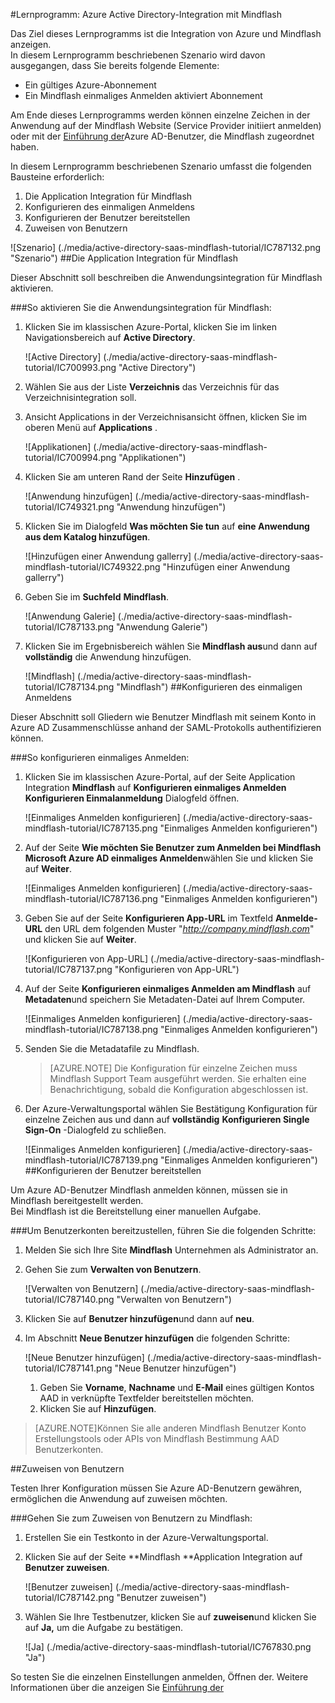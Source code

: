 <properties 
    pageTitle="Lernprogramm: Azure Active Directory-Integration mit Mindflash | Microsoft Azure" 
    description="Erfahren Sie, wie mit Mindflash in Azure Active Directory-auf automatisierte Bereitstellung und mehr!" 
    services="active-directory" 
    authors="jeevansd"  
    documentationCenter="na" 
    manager="femila"/>
<tags 
    ms.service="active-directory" 
    ms.devlang="na" 
    ms.topic="article" 
    ms.tgt_pltfrm="na" 
    ms.workload="identity" 
    ms.date="09/29/2016" 
    ms.author="jeedes" />

#<a name="tutorial-azure-active-directory-integration-with-mindflash"></a>Lernprogramm: Azure Active Directory-Integration mit Mindflash
  
Das Ziel dieses Lernprogramms ist die Integration von Azure und Mindflash anzeigen.  
In diesem Lernprogramm beschriebenen Szenario wird davon ausgegangen, dass Sie bereits folgende Elemente:

-   Ein gültiges Azure-Abonnement
-   Ein Mindflash einmaliges Anmelden aktiviert Abonnement
  
Am Ende dieses Lernprogramms werden können einzelne Zeichen in der Anwendung auf der Mindflash Website (Service Provider initiiert anmelden) oder mit der [Einführung der](active-directory-saas-access-panel-introduction.md)Azure AD-Benutzer, die Mindflash zugeordnet haben.
  
In diesem Lernprogramm beschriebenen Szenario umfasst die folgenden Bausteine erforderlich:

1.  Die Application Integration für Mindflash
2.  Konfigurieren des einmaligen Anmeldens
3.  Konfigurieren der Benutzer bereitstellen
4.  Zuweisen von Benutzern

![Szenario] (./media/active-directory-saas-mindflash-tutorial/IC787132.png "Szenario")
##<a name="enabling-the-application-integration-for-mindflash"></a>Die Application Integration für Mindflash
  
Dieser Abschnitt soll beschreiben die Anwendungsintegration für Mindflash aktivieren.

###<a name="to-enable-the-application-integration-for-mindflash-perform-the-following-steps"></a>So aktivieren Sie die Anwendungsintegration für Mindflash:

1.  Klicken Sie im klassischen Azure-Portal, klicken Sie im linken Navigationsbereich auf **Active Directory**.

    ![Active Directory] (./media/active-directory-saas-mindflash-tutorial/IC700993.png "Active Directory")

2.  Wählen Sie aus der Liste **Verzeichnis** das Verzeichnis für das Verzeichnisintegration soll.

3.  Ansicht Applications in der Verzeichnisansicht öffnen, klicken Sie im oberen Menü auf **Applications** .

    ![Applikationen] (./media/active-directory-saas-mindflash-tutorial/IC700994.png "Applikationen")

4.  Klicken Sie am unteren Rand der Seite **Hinzufügen** .

    ![Anwendung hinzufügen] (./media/active-directory-saas-mindflash-tutorial/IC749321.png "Anwendung hinzufügen")

5.  Klicken Sie im Dialogfeld **Was möchten Sie tun** auf **eine Anwendung aus dem Katalog hinzufügen**.

    ![Hinzufügen einer Anwendung gallerry] (./media/active-directory-saas-mindflash-tutorial/IC749322.png "Hinzufügen einer Anwendung gallerry")

6.  Geben Sie im **Suchfeld** **Mindflash**.

    ![Anwendung Galerie] (./media/active-directory-saas-mindflash-tutorial/IC787133.png "Anwendung Galerie")

7.  Klicken Sie im Ergebnisbereich wählen Sie **Mindflash aus**und dann auf **vollständig** die Anwendung hinzufügen.

    ![Mindflash] (./media/active-directory-saas-mindflash-tutorial/IC787134.png "Mindflash")
##<a name="configuring-single-sign-on"></a>Konfigurieren des einmaligen Anmeldens
  
Dieser Abschnitt soll Gliedern wie Benutzer Mindflash mit seinem Konto in Azure AD Zusammenschlüsse anhand der SAML-Protokolls authentifizieren können.

###<a name="to-configure-single-sign-on-perform-the-following-steps"></a>So konfigurieren einmaliges Anmelden:

1.  Klicken Sie im klassischen Azure-Portal, auf der Seite Application Integration **Mindflash** auf **Konfigurieren einmaliges Anmelden** **Konfigurieren Einmalanmeldung** Dialogfeld öffnen.

    ![Einmaliges Anmelden konfigurieren] (./media/active-directory-saas-mindflash-tutorial/IC787135.png "Einmaliges Anmelden konfigurieren")

2.  Auf der Seite **Wie möchten Sie Benutzer zum Anmelden bei Mindflash** **Microsoft Azure AD einmaliges Anmelden**wählen Sie und klicken Sie auf **Weiter**.

    ![Einmaliges Anmelden konfigurieren] (./media/active-directory-saas-mindflash-tutorial/IC787136.png "Einmaliges Anmelden konfigurieren")

3.  Geben Sie auf der Seite **Konfigurieren App-URL** im Textfeld **Anmelde-URL** den URL dem folgenden Muster "*http://company.mindflash.com*" und klicken Sie auf **Weiter**.

    ![Konfigurieren von App-URL] (./media/active-directory-saas-mindflash-tutorial/IC787137.png "Konfigurieren von App-URL")

4.  Auf der Seite **Konfigurieren einmaliges Anmelden am Mindflash** auf **Metadaten**und speichern Sie Metadaten-Datei auf Ihrem Computer.

    ![Einmaliges Anmelden konfigurieren] (./media/active-directory-saas-mindflash-tutorial/IC787138.png "Einmaliges Anmelden konfigurieren")

5.  Senden Sie die Metadatafile zu Mindflash.

    >[AZURE.NOTE] Die Konfiguration für einzelne Zeichen muss Mindflash Support Team ausgeführt werden. Sie erhalten eine Benachrichtigung, sobald die Konfiguration abgeschlossen ist.

6.  Der Azure-Verwaltungsportal wählen Sie Bestätigung Konfiguration für einzelne Zeichen aus und dann auf **vollständig** **Konfigurieren Single Sign-On** -Dialogfeld zu schließen.

    ![Einmaliges Anmelden konfigurieren] (./media/active-directory-saas-mindflash-tutorial/IC787139.png "Einmaliges Anmelden konfigurieren")
##<a name="configuring-user-provisioning"></a>Konfigurieren der Benutzer bereitstellen
  
Um Azure AD-Benutzer Mindflash anmelden können, müssen sie in Mindflash bereitgestellt werden.  
Bei Mindflash ist die Bereitstellung einer manuellen Aufgabe.

###<a name="to-provision-a-user-accounts-perform-the-following-steps"></a>Um Benutzerkonten bereitzustellen, führen Sie die folgenden Schritte:

1.  Melden Sie sich Ihre Site **Mindflash** Unternehmen als Administrator an.

2.  Gehen Sie zum **Verwalten von Benutzern**.

    ![Verwalten von Benutzern] (./media/active-directory-saas-mindflash-tutorial/IC787140.png "Verwalten von Benutzern")

3.  Klicken Sie auf **Benutzer hinzufügen**und dann auf **neu**.

4.  Im Abschnitt **Neue Benutzer hinzufügen** die folgenden Schritte:

    ![Neue Benutzer hinzufügen] (./media/active-directory-saas-mindflash-tutorial/IC787141.png "Neue Benutzer hinzufügen")

    1.  Geben Sie **Vorname**, **Nachname** und **E-Mail** eines gültigen Kontos AAD in verknüpfte Textfelder bereitstellen möchten.
    2.  Klicken Sie auf **Hinzufügen**.

>[AZURE.NOTE]Können Sie alle anderen Mindflash Benutzer Konto Erstellungstools oder APIs von Mindflash Bestimmung AAD Benutzerkonten.

##<a name="assigning-users"></a>Zuweisen von Benutzern
  
Testen Ihrer Konfiguration müssen Sie Azure AD-Benutzern gewähren, ermöglichen die Anwendung auf zuweisen möchten.

###<a name="to-assign-users-to-mindflash-perform-the-following-steps"></a>Gehen Sie zum Zuweisen von Benutzern zu Mindflash:

1.  Erstellen Sie ein Testkonto in der Azure-Verwaltungsportal.

2.  Klicken Sie auf der Seite **Mindflash **Application Integration auf **Benutzer zuweisen**.

    ![Benutzer zuweisen] (./media/active-directory-saas-mindflash-tutorial/IC787142.png "Benutzer zuweisen")

3.  Wählen Sie Ihre Testbenutzer, klicken Sie auf **zuweisen**und klicken Sie auf **Ja,** um die Aufgabe zu bestätigen.

    ![Ja] (./media/active-directory-saas-mindflash-tutorial/IC767830.png "Ja")
  
So testen Sie die einzelnen Einstellungen anmelden, Öffnen der. Weitere Informationen über die anzeigen Sie [Einführung der](active-directory-saas-access-panel-introduction.md)